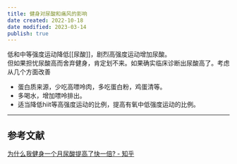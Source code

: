 ```yaml
---
title: 健身对尿酸和痛风的影响
date created: 2022-10-18
date modified: 2023-03-14
publish: true
---
```


低和中等强度运动降低[[尿酸]]，剧烈高强度运动增加尿酸。  
但如果担忧尿酸高而舍弃健身，肯定划不来。如果确实临床诊断出尿酸高了。考虑从几个方面改善

- 蛋白质来源，少吃高嘌呤肉，多吃蛋白粉，鸡蛋清等。
- 多喝水，增加嘌呤排出。
- 适当降低hiit等高强度运动的比例，提高有氧中低强度运动的比例。

---

## 参考文献

[为什么我健身一个月尿酸提高了快一倍? - 知乎](https://www.zhihu.com/question/417306341/answer/2102769523)